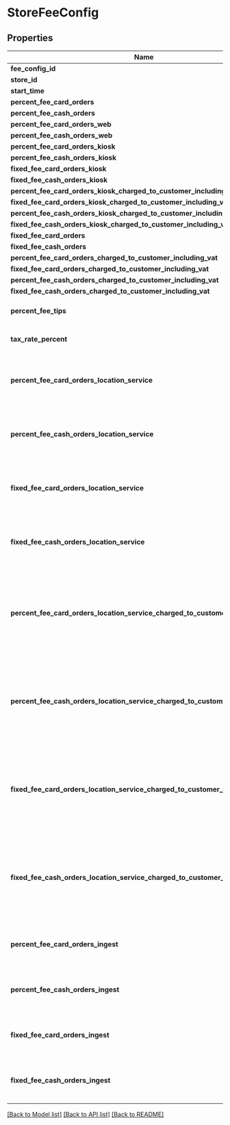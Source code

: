 # StoreFeeConfig

## Properties
Name | Type | Description | Notes
------------ | ------------- | ------------- | -------------
**fee_config_id** | **int** |  | [optional] 
**store_id** | **int** |  | [optional] 
**start_time** | [**\DateTime**](\DateTime.md) |  | [optional] 
**percent_fee_card_orders** | **double** |  | [optional] 
**percent_fee_cash_orders** | **double** |  | [optional] 
**percent_fee_card_orders_web** | **double** |  | [optional] 
**percent_fee_cash_orders_web** | **double** |  | [optional] 
**percent_fee_card_orders_kiosk** | **double** |  | [optional] 
**percent_fee_cash_orders_kiosk** | **double** |  | [optional] 
**fixed_fee_card_orders_kiosk** | **double** |  | [optional] 
**fixed_fee_cash_orders_kiosk** | **double** |  | [optional] 
**percent_fee_card_orders_kiosk_charged_to_customer_including_vat** | **double** |  | [optional] 
**fixed_fee_card_orders_kiosk_charged_to_customer_including_vat** | **double** |  | [optional] 
**percent_fee_cash_orders_kiosk_charged_to_customer_including_vat** | **double** |  | [optional] 
**fixed_fee_cash_orders_kiosk_charged_to_customer_including_vat** | **double** |  | [optional] 
**fixed_fee_card_orders** | **double** |  | [optional] 
**fixed_fee_cash_orders** | **double** |  | [optional] 
**percent_fee_card_orders_charged_to_customer_including_vat** | **double** |  | [optional] 
**fixed_fee_card_orders_charged_to_customer_including_vat** | **double** |  | [optional] 
**percent_fee_cash_orders_charged_to_customer_including_vat** | **double** |  | [optional] 
**fixed_fee_cash_orders_charged_to_customer_including_vat** | **double** |  | [optional] 
**percent_fee_tips** | **double** | Gets or sets the percent fee tips. | [optional] 
**tax_rate_percent** | **double** | Gets or sets the tax rate percent. | [optional] 
**percent_fee_card_orders_location_service** | **double** | Gets or sets the percent fee card orders location service. | [optional] 
**percent_fee_cash_orders_location_service** | **double** | Gets or sets the percent fee cash orders location service. | [optional] 
**fixed_fee_card_orders_location_service** | **double** | Gets or sets the fixed fee card orders location service. | [optional] 
**fixed_fee_cash_orders_location_service** | **double** | Gets or sets the fixed fee cash orders location service. | [optional] 
**percent_fee_card_orders_location_service_charged_to_customer_including_vat** | **double** | Gets or sets the percent fee card orders location service charged to customer including vat. | [optional] 
**percent_fee_cash_orders_location_service_charged_to_customer_including_vat** | **double** | Gets or sets the percent fee cash orders location service charged to customer including vat. | [optional] 
**fixed_fee_card_orders_location_service_charged_to_customer_including_vat** | **double** | Gets or sets the fixed fee card orders location service charged to customer including vat. | [optional] 
**fixed_fee_cash_orders_location_service_charged_to_customer_including_vat** | **double** | Gets or sets the fixed fee cash orders location service charged to customer including vat. | [optional] 
**percent_fee_card_orders_ingest** | **double** | Gets or sets the percent fee card orders ingest. | [optional] 
**percent_fee_cash_orders_ingest** | **double** | Gets or sets the percent fee cash orders ingest. | [optional] 
**fixed_fee_card_orders_ingest** | **double** | Gets or sets the fixed fee card orders ingest. | [optional] 
**fixed_fee_cash_orders_ingest** | **double** | Gets or sets the fixed fee cash orders ingest. | [optional] 

[[Back to Model list]](../README.md#documentation-for-models) [[Back to API list]](../README.md#documentation-for-api-endpoints) [[Back to README]](../README.md)


